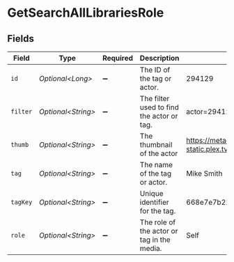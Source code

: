 # GetSearchAllLibrariesRole


## Fields

| Field                                                                         | Type                                                                          | Required                                                                      | Description                                                                   | Example                                                                       |
| ----------------------------------------------------------------------------- | ----------------------------------------------------------------------------- | ----------------------------------------------------------------------------- | ----------------------------------------------------------------------------- | ----------------------------------------------------------------------------- |
| `id`                                                                          | *Optional\<Long>*                                                             | :heavy_minus_sign:                                                            | The ID of the tag or actor.                                                   | 294129                                                                        |
| `filter`                                                                      | *Optional\<String>*                                                           | :heavy_minus_sign:                                                            | The filter used to find the actor or tag.                                     | actor=294129                                                                  |
| `thumb`                                                                       | *Optional\<String>*                                                           | :heavy_minus_sign:                                                            | The thumbnail of the actor                                                    | https://metadata-static.plex.tv/2/people/27b85844536c39f3f9ac943aaad46608.jpg |
| `tag`                                                                         | *Optional\<String>*                                                           | :heavy_minus_sign:                                                            | The name of the tag or actor.                                                 | Mike Smith                                                                    |
| `tagKey`                                                                      | *Optional\<String>*                                                           | :heavy_minus_sign:                                                            | Unique identifier for the tag.                                                | 668e7e7b22bcad9064350c91                                                      |
| `role`                                                                        | *Optional\<String>*                                                           | :heavy_minus_sign:                                                            | The role of the actor or tag in the media.                                    | Self                                                                          |
